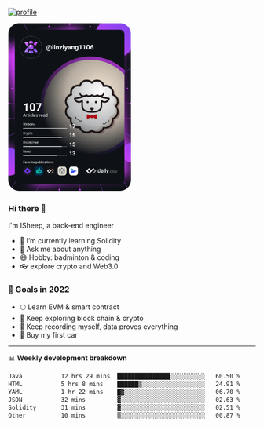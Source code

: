 [![profile](http://img.codelin.xyz/hello-im-isheep.svg)](https://www.calligrapher.ai/)

<a href="https://app.daily.dev/linziyang1106"><img src="/devcard.png" width="250" alt="ISheep's Dev Card"/></a>

### Hi there 🐏

I'm ISheep, a back-end engineer

- 🔭 I’m currently learning Solidity
- 💬 Ask me about anything
- 😄 Hobby: badminton & coding
- 👓 explore crypto and Web3.0

### 🚀 Goals in 2022
+ 🌕 Learn EVM & smart contract
+ 🤔 Keep exploring block chain & crypto
+ 🐏 Keep recording myself, data proves everything
+ 🚗 Buy my first car

-------

📊 **Weekly development breakdown**
<!--START_SECTION:waka-->

```text
Java           12 hrs 29 mins  ███████████████░░░░░░░░░░   60.50 %
HTML           5 hrs 8 mins    ██████▒░░░░░░░░░░░░░░░░░░   24.91 %
YAML           1 hr 22 mins    █▓░░░░░░░░░░░░░░░░░░░░░░░   06.70 %
JSON           32 mins         ▓░░░░░░░░░░░░░░░░░░░░░░░░   02.63 %
Solidity       31 mins         ▓░░░░░░░░░░░░░░░░░░░░░░░░   02.51 %
Other          10 mins         ▒░░░░░░░░░░░░░░░░░░░░░░░░   00.87 %
```

<!--END_SECTION:waka-->
